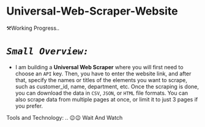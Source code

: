 # Universal-Web-Scraper-Website
⚒️Working Progress..


# ***`Small Overview:`***

- I am building a **Universal Web Scraper** where you will first need to choose an `API` key. Then, you have to enter the website link, and after that, specify the names or titles of the elements you want to scrape, such as customer_id, name, department, etc. Once the scraping is done, you can download the data in `CSV`, `JSON`, or `HTML` file formats. You can also scrape data from multiple pages at once, or limit it to just 3 pages if you prefer.

Tools and Technology:
..
😉😉 Wait And Watch
